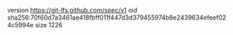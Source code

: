 version https://git-lfs.github.com/spec/v1
oid sha256:70f60d7a3461ae418fbff011f447d3d379455974b8e2439634efeef024c5994e
size 1226
